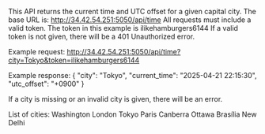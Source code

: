 This API returns the current time and UTC offset for a given capital city.
The base URL is: http://34.42.54.251:5050/api/time
All requests must include a valid token. The token in this example is ilikehamburgers6144
If a valid token is not given, there will be a 401 Unauthorized error.

Example request: 
http://34.42.54.251:5050/api/time?city=Tokyo&token=ilikehamburgers6144

Example response:
{
  "city": "Tokyo",
  "current_time": "2025-04-21 22:15:30",
  "utc_offset": "+0900"
}

If a city is missing or an invalid city is given, there will be an error.

List of cities:
Washington
London
Tokyo
Paris
Canberra
Ottawa
Brasília
New Delhi

